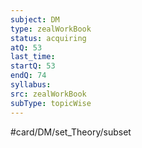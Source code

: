 ```yaml
---
subject: DM
type: zealWorkBook
status: acquiring
atQ: 53
last_time: 
startQ: 53
endQ: 74
syllabus: 
src: zealWorkBook
subType: topicWise
---
```

#card/DM/set_Theory/subset

